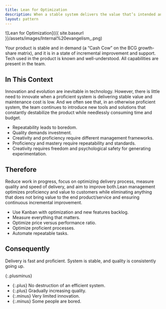 ```yaml
---
title: Lean for Optimization
description: When a stable system delivers the value that’s intended and is not a target for technical innovation, focus on improving the system by continuously and incrementally improving delivery and maintenance processes with emphasis on repeatability
layout: pattern
---
```


![Lean for Optimization]({{ site.baseurl }}/assets/images/Internal%20evangelism_.png)

Your product is stable and in demand (a “Cash Cow” on the BCG growth-share matrix), and it is in a state of incremental improvement and support. Tech used in the product is known and well-understood. All capabilities are present in the team.

## In This Context

Innovation and evolution are inevitable in technology. However, there is little need to innovate when a proficient system is delivering stable value and maintenance cost is low. And we often see that, in an otherwise proficient system, the team continues to introduce new tools and solutions that constantly destabilize the product while needlessly consuming time and budget.

- Repeatability leads to boredom.
- Quality demands investment.
- Creativity and proficiency require different management frameworks.
- Proficiency and mastery require repeatability and standards.
- Creativity requires freedom and psychological safety for generating experimentation.

## Therefore

Reduce work in progress, focus on optimizing delivery process, measure quality and speed of delivery, and aim to improve both.Lean management optimizes proficiency and value to customers while eliminating anything that does not bring value to the end product/service and ensuring continuous incremental improvement.

- Use Kanban with optimization and new features backlog.
- Measure everything that matters.
- Optimize price versus performance ratio.
- Optimize proficient processes.
- Automate repeatable tasks.

## Consequently

Delivery is fast and proficient. System is stable, and quality is consistently going up.

{:.plusminus}
- {:.plus} No destruction of an efficient system.
- {:.plus} Gradually increasing quality.
- {:.minus} Very limited innovation.
- {:.minus} Some people are bored.
